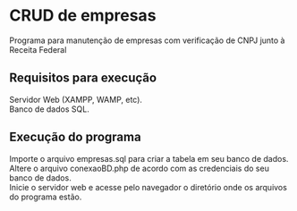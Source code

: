 # CRUD de empresas

Programa para manutenção de empresas com verificação de CNPJ junto à Receita Federal

## Requisitos para execução 

  Servidor Web (XAMPP, WAMP, etc).  
  Banco de dados SQL.  
  
## Execução do programa
  Importe o arquivo empresas.sql para criar a tabela em seu banco de dados.  
  Altere o arquivo conexaoBD.php de acordo com as credenciais do seu banco de dados.  
  Inicie o servidor web e acesse pelo navegador o diretório onde os arquivos do programa estão.
  
  
